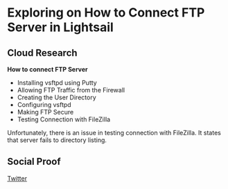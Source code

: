 

# Exploring on How to Connect FTP Server in Lightsail

## Cloud Research

**How to connect FTP Server**

- Installing vsftpd using Putty 
- Allowing FTP Traffic from the Firewall
- Creating the User Directory
- Configuring vsftpd
- Making FTP Secure
- Testing Connection with FileZilla

Unfortunately, there is an issue in testing connection with FileZilla. It states that server fails to directory listing.


## Social Proof

[Twitter](https://twitter.com/JoeSeven08/status/1510550747372732419)
